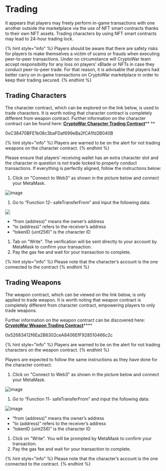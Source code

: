 # Trading

It appears that players may freely perform in-game transactions with one another outside the marketplace via the use of NFT smart contracts thanks to their own NFT assets. Trading characters by using NFT smart contracts may lead to 24-hour trading lock.

{% hint style="info" %}
Players should be aware that there are safety risks for players to make themselves a victim of scams or frauds when executing peer-to-peer transactions. Under no circumstance will CryptoWar team accept responsibility for any loss on players’ xBlade or NFTs in case they conduct peer-to-peer trade. For that reason, it is advisable that players had better carry on in-game transactions on CryptoWar marketplace in order to keep their trading secured.
{% endhint %}

## Trading Characters

The character contract, which can be explored on the link below, is used to trade characters. It is worth noting that character contract is completely different from weapon contract. Further information on the character contract can be found here: [**CryptoWar Character Trading Contract**](https://bscscan.com/address/0xC38470BFE1b08c3baFDaf699eBa2fCA1fd2B040B#writeProxyContract)** **

0xC38470BFE1b08c3baFDaf699eBa2fCA1fd2B040B&#x20;

{% hint style="info" %}
Players are warned to be on the alert for not trading weapons on the character contract.
{% endhint %}

Please ensure that players’ receiving wallet has an extra character slot and the character in question is not trade locked to properly conduct transactions. If everything is perfectly aligned, follow the instructions below:

1. Click on "Connect to Web3" as shown in the picture below and connect your MetaMask.

![image](https://user-images.githubusercontent.com/90205972/136993577-fb30e73c-ac5c-4c66-b9e8-fe607bb76b51.png)

1. Go to “Function 12- safeTransferFrom” and input the following data:

[![](https://i.imgur.com/JtM1RcX.png)](https://imgur.com/JtM1RcX)

* “from (address)” means the owner’s address
* “to (address)” refers to the receiver’s address
* “tokenID (uint256)” is the character ID

1. Tab on "Write". The verification will be sent directly to your account by MetaMask to confirm your transaction.
2. Pay the gas fee and wait for your transaction to complete.

{% hint style="info" %}
Please note that the character’s account is the one connected to the contract
{% endhint %}

## Trading Weapons

The weapon contract, which can be viewed on the link below, is only applied to trade weapon. It is worth noting that weapon contract is completely different from character contract, empowering players to only trade weapons.

Further information on the weapon contract can be discovered here: [**CryptoWar Weapon Trading Contract**](https://bscscan.com/address/0x52683412f6Ea2B6302ceA8406EfF928510466c2c#writeProxyContract)****

0x52683412f6Ea2B6302ceA8406EfF928510466c2c

{% hint style="info" %}
Players are warned to be on the alert for not trading characters on the weapon contract.
{% endhint %}

Players are expected to follow the same instructions as they have done for the character contract.

1. Click on "Connect to Web3" as shown in the picture below and connect your MetaMask.

![image](https://user-images.githubusercontent.com/90205972/136999644-d6fe3f97-fb3b-4b20-bef9-353f3427c17d.png)

1. Go to “Function 11- safeTransferFrom” and input the following data:

![image](https://user-images.githubusercontent.com/43546617/127622676-72634467-cb7a-4138-81a2-d949b9f477c9.png)

* “from (address)” means the owner’s address
* “to (address)” refers to the receiver’s address
* “tokenID (uint256)” is the character ID

1. Click on "Write". You will be prompted by MetaMask to confirm your transaction.
2. Pay the gas fee and wait for your transaction to complete.

{% hint style="info" %}
Please note that the character’s account is the one connected to the contract.
{% endhint %}

